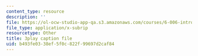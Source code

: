 ```yaml
---
content_type: resource
description: ''
file: https://ol-ocw-studio-app-qa.s3.amazonaws.com/courses/6-006-introduction-to-algorithms-fall-2011/b493fe0338ef5f0c822f99697d2caf84_mQSp6VmfakA.vtt
file_type: application/x-subrip
resourcetype: Other
title: 3play caption file
uid: b493fe03-38ef-5f0c-822f-99697d2caf84
---
```

